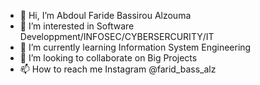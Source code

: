 - 👋 Hi, I’m Abdoul Faride Bassirou Alzouma
- 👀 I’m interested in Software Developpment/INFOSEC/CYBERSERCURITY/IT
- 🌱 I’m currently learning Information System Engineering
- 💞️ I’m looking to collaborate on Big Projects
- 📫 How to reach me Instagram @farid_bass_alz

<!---
baafbass/baafbass is a ✨ special ✨ repository because its `README.md` (this file) appears on your GitHub profile.
You can click the Preview link to take a look at your changes.
--->
